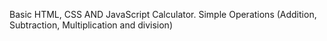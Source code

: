 Basic HTML, CSS AND JavaScript Calculator.
Simple Operations (Addition, Subtraction, Multiplication and division)
